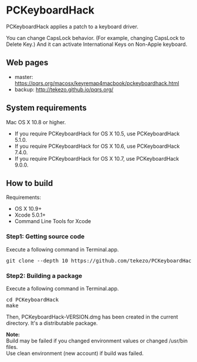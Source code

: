 PCKeyboardHack
==============

PCKeyboardHack applies a patch to a keyboard driver.

You can change CapsLock behavior. (For example, changing CapsLock to Delete Key.)
And it can activate International Keys on Non-Apple keyboard.


Web pages
---------

* master: https://pqrs.org/macosx/keyremap4macbook/pckeyboardhack.html
* backup: http://tekezo.github.io/pqrs.org/


System requirements
-------------------

Mac OS X 10.8 or higher.

* If you require PCKeyboardHack for OS X 10.5, use PCKeyboardHack 5.1.0.
* If you require PCKeyboardHack for OS X 10.6, use PCKeyboardHack 7.4.0.
* If you require PCKeyboardHack for OS X 10.7, use PCKeyboardHack 9.0.0.

How to build
------------

Requirements:

* OS X 10.9+
* Xcode 5.0.1+
* Command Line Tools for Xcode

### Step1: Getting source code

Execute a following command in Terminal.app.

<pre>
git clone --depth 10 https://github.com/tekezo/PCKeyboardHack.git
</pre>

### Step2: Building a package

Execute a following command in Terminal.app.

<pre>
cd PCKeyboardHack
make
</pre>

Then, PCKeyboardHack-VERSION.dmg has been created in the current directory.
It's a distributable package.


**Note:**<br />
Build may be failed if you changed environment values or changed /usr/bin files.<br />
Use clean environment (new account) if build was failed.
